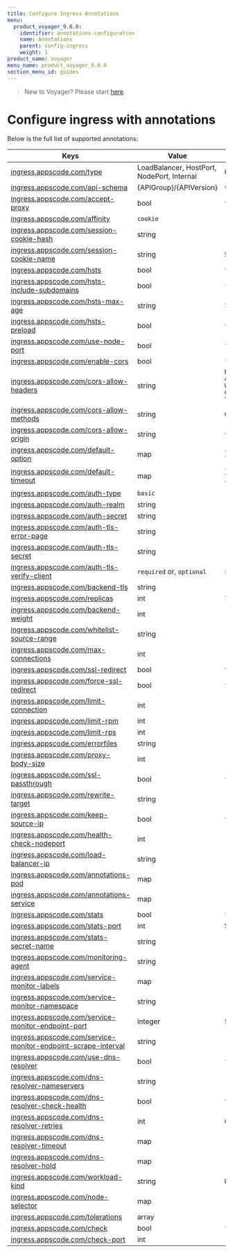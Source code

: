 ```yaml
---
title: Configure Ingress Annotations
menu:
  product_voyager_9.0.0:
    identifier: annotations-configuration
    name: Annotations
    parent: config-ingress
    weight: 1
product_name: voyager
menu_name: product_voyager_9.0.0
section_menu_id: guides
---
```


> New to Voyager? Please start [here](/products/voyager/9.0.0/concepts/overview).

# Configure ingress with annotations

Below is the full list of supported annotations:

|  Keys  |   Value   |  Default |
|--------|-----------|----------|
| [ingress.appscode.com/type](/products/voyager/9.0.0/concepts/README) | LoadBalancer, HostPort, NodePort, Internal | `LoadBalancer` |
| [ingress.appscode.com/api-schema](/products/voyager/9.0.0/concepts/overview) | {APIGroup}/{APIVersion} | `voyager.appscode.com/v1beta1` |
| [ingress.appscode.com/accept-proxy](/products/voyager/9.0.0/guides/ingress/configuration/accept-proxy) | bool | `false` |
| [ingress.appscode.com/affinity](/products/voyager/9.0.0/guides/ingress/http/sticky-session) | `cookie` | |
| [ingress.appscode.com/session-cookie-hash](/products/voyager/9.0.0/guides/ingress/http/sticky-session) | string | |
| [ingress.appscode.com/session-cookie-name](/products/voyager/9.0.0/guides/ingress/http/sticky-session) | string | `SERVERID` |
| [ingress.appscode.com/hsts](/products/voyager/9.0.0/guides/ingress/http/hsts) | bool | `true` |
| [ingress.appscode.com/hsts-include-subdomains](/products/voyager/9.0.0/guides/ingress/http/hsts) | bool | `false` |
| [ingress.appscode.com/hsts-max-age](/products/voyager/9.0.0/guides/ingress/http/hsts) | string | `15768000` |
| [ingress.appscode.com/hsts-preload](/products/voyager/9.0.0/guides/ingress/http/hsts) | bool | `false` |
| [ingress.appscode.com/use-node-port](/products/voyager/9.0.0/concepts/ingress-types/nodeport) | bool | `false` |
| [ingress.appscode.com/enable-cors](/products/voyager/9.0.0/guides/ingress/http/cors) | bool | `false` |
| [ingress.appscode.com/cors-allow-headers](/products/voyager/9.0.0/guides/ingress/http/cors) | string | `DNT,X-CustomHeader,Keep-Alive,User-Agent,X-Requested-With,If-Modified-Since,Cache-Control,Content-Type,Authorization` |
| [ingress.appscode.com/cors-allow-methods](/products/voyager/9.0.0/guides/ingress/http/cors) | string | `GET,PUT,POST,DELETE,PATCH,OPTIONS` |
| [ingress.appscode.com/cors-allow-origin](/products/voyager/9.0.0/guides/ingress/http/cors) | string | `*` |
| [ingress.appscode.com/default-option](/products/voyager/9.0.0/guides/ingress/configuration/default-options) | map | `{"http-server-close": "true", "dontlognull": "true"}` |
| [ingress.appscode.com/default-timeout](/products/voyager/9.0.0/guides/ingress/configuration/default-timeouts) | map | `{"connect": "50s", "server": "50s", "client": "50s", "client-fin": "50s", "tunnel": "50s"}` |
| [ingress.appscode.com/auth-type](/products/voyager/9.0.0/guides/ingress/security/basic-auth) | `basic` | |
| [ingress.appscode.com/auth-realm](/products/voyager/9.0.0/guides/ingress/security/basic-auth) | string | |
| [ingress.appscode.com/auth-secret](/products/voyager/9.0.0/guides/ingress/security/basic-auth) | string | |
| [ingress.appscode.com/auth-tls-error-page](/products/voyager/9.0.0/guides/ingress/security/tls-auth) | string | |
| [ingress.appscode.com/auth-tls-secret](/products/voyager/9.0.0/guides/ingress/security/tls-auth) | string | |
| [ingress.appscode.com/auth-tls-verify-client](/products/voyager/9.0.0/guides/ingress/security/tls-auth) | `required` or, `optional` | `required` |
| [ingress.appscode.com/backend-tls](/products/voyager/9.0.0/guides/ingress/tls/backend-tls) | string | |
| [ingress.appscode.com/replicas](/products/voyager/9.0.0/guides/ingress/scaling) | int | `1` |
| [ingress.appscode.com/backend-weight](/products/voyager/9.0.0/guides/ingress/http/blue-green-deployment) | int | |
| [ingress.appscode.com/whitelist-source-range](/products/voyager/9.0.0/guides/ingress/configuration/whitelist) | string | |
| [ingress.appscode.com/max-connections](/products/voyager/9.0.0/guides/ingress/configuration/max-connections) | int | |
| [ingress.appscode.com/ssl-redirect](/products/voyager/9.0.0/guides/ingress/configuration/ssl-redirect) | bool | `true` |
| [ingress.appscode.com/force-ssl-redirect](/products/voyager/9.0.0/guides/ingress/configuration/ssl-redirect) | bool | `false` |
| [ingress.appscode.com/limit-connection](/products/voyager/9.0.0/guides/ingress/configuration/rate-limit) | int | |
| [ingress.appscode.com/limit-rpm](/products/voyager/9.0.0/guides/ingress/configuration/rate-limit) | int | |
| [ingress.appscode.com/limit-rps](/products/voyager/9.0.0/guides/ingress/configuration/rate-limit) | int | |
| [ingress.appscode.com/errorfiles](/products/voyager/9.0.0/guides/ingress/configuration/error-files) | string | |
| [ingress.appscode.com/proxy-body-size](/products/voyager/9.0.0/guides/ingress/configuration/body-size) | int | |
| [ingress.appscode.com/ssl-passthrough](/products/voyager/9.0.0/guides/ingress/configuration/ssl-passthrough) | bool | `false` |
| [ingress.appscode.com/rewrite-target](/products/voyager/9.0.0/guides/ingress/configuration/rewrite-target) | string | |
| [ingress.appscode.com/keep-source-ip](/products/voyager/9.0.0/guides/ingress/configuration/keep-source-ip) | bool | `false` |
| [ingress.appscode.com/health-check-nodeport](/products/voyager/9.0.0/guides/ingress/configuration/keep-source-ip) | int | |
| [ingress.appscode.com/load-balancer-ip](/products/voyager/9.0.0/guides/ingress/configuration/loadbalancer-ip) | string | |
| [ingress.appscode.com/annotations-pod](/products/voyager/9.0.0/guides/ingress/configuration/pod-annotations) | map | |
| [ingress.appscode.com/annotations-service](/products/voyager/9.0.0/guides/ingress/configuration/service-annotations) | map | |
| [ingress.appscode.com/stats](/products/voyager/9.0.0/guides/ingress/monitoring/haproxy-stats) | bool | `false` |
| [ingress.appscode.com/stats-port](/products/voyager/9.0.0/guides/ingress/monitoring/haproxy-stats) | int | `56789` |
| [ingress.appscode.com/stats-secret-name](/products/voyager/9.0.0/guides/ingress/monitoring/haproxy-stats) | string | |
| [ingress.appscode.com/monitoring-agent](/products/voyager/9.0.0/guides/ingress/monitoring/using-coreos-prometheus-operator) | string  |         |
| [ingress.appscode.com/service-monitor-labels](/products/voyager/9.0.0/guides/ingress/monitoring/using-coreos-prometheus-operator) | map     |         |
| [ingress.appscode.com/service-monitor-namespace](/products/voyager/9.0.0/guides/ingress/monitoring/using-coreos-prometheus-operator) | string  |         |
| [ingress.appscode.com/service-monitor-endpoint-port](/products/voyager/9.0.0/guides/ingress/monitoring/using-coreos-prometheus-operator) | integer | 56790   |
| [ingress.appscode.com/service-monitor-endpoint-scrape-interval](/products/voyager/9.0.0/guides/ingress/monitoring/using-coreos-prometheus-operator) | string  |         |
| [ingress.appscode.com/use-dns-resolver](/products/voyager/9.0.0/guides/ingress/http/external-svc#using-external-domain) | bool | `false` |
| [ingress.appscode.com/dns-resolver-nameservers](/products/voyager/9.0.0/guides/ingress/http/external-svc#using-external-domain) | string | |
| [ingress.appscode.com/dns-resolver-check-health](/products/voyager/9.0.0/guides/ingress/http/external-svc#using-external-domain) | bool | `true` |
| [ingress.appscode.com/dns-resolver-retries](/products/voyager/9.0.0/guides/ingress/http/external-svc#using-external-domain) | int | `0` |
| [ingress.appscode.com/dns-resolver-timeout](/products/voyager/9.0.0/guides/ingress/http/external-svc#using-external-domain) | map | |
| [ingress.appscode.com/dns-resolver-hold](/products/voyager/9.0.0/guides/ingress/http/external-svc#using-external-domain) | map | |
| [ingress.appscode.com/workload-kind](/products/voyager/9.0.0/guides/ingress/pod-placement#choosing-workload-kind) | string | `Deployment` |
| [ingress.appscode.com/node-selector](/products/voyager/9.0.0/guides/ingress/pod-placement#using-node-selector) | map | |
| [ingress.appscode.com/tolerations](/products/voyager/9.0.0/guides/ingress/pod-placement#using-taints-and-toleration) | array | |
| [ingress.appscode.com/check](/products/voyager/9.0.0/guides/ingress/configuration/health-check) | bool | `false` |
| [ingress.appscode.com/check-port](/products/voyager/9.0.0/guides/ingress/configuration/health-check) | int | |
